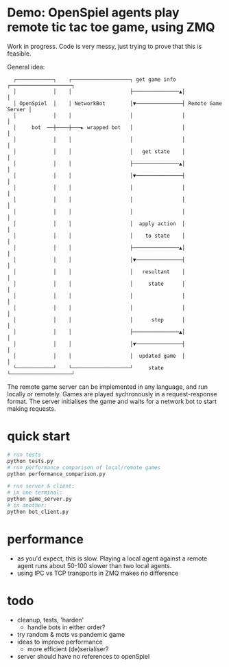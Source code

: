 # Demo: OpenSpiel agents play remote tic tac toe game, using ZMQ

Work in progress. Code is very messy, just trying to prove that this is
feasible.

General idea:

```
  ┌────────────┐    ┌───────────────────┐ get game info  ┌────────────────────┐
  │            │    │                   ├───────────────▲│                    │
  │ OpenSpiel  │    │ NetworkBot        │▼───────────────┤ Remote Game Server │
  │            │    │                   │                │                    │
  │     bot  ──┼────┼───► wrapped bot   │                │                    │
  │            │    │                   │                │                    │
  │            │    │                   │   get state    │                    │
  │            │    │                   ├───────────────▲│                    │
  │            │    │                   │▼───────────────┤                    │
  │            │    │                   │                │                    │
  │            │    │                   │                │                    │
  │            │    │                   │                │                    │
  │            │    │                   │  apply action  │                    │
  │            │    │                   │    to state    │                    │
  │            │    │                   ├───────────────▲│                    │
  │            │    │                   │▼───────────────┤                    │
  │            │    │                   │   resultant    │                    │
  │            │    │                   │     state      │                    │
  │            │    │                   │                │                    │
  │            │    │                   │                │                    │
  │            │    │                   │      step      │                    │
  │            │    │                   ├───────────────▲│                    │
  │            │    │                   │▼───────────────┤                    │
  │            │    │                   │  updated game  │                    │
  └────────────┘    └───────────────────┘     state      └────────────────────┘
```

The remote game server can be implemented in any language, and run locally or
remotely. Games are played sychronously in a request-response format. The server
initialises the game and waits for a network bot to start making requests.

# quick start
```sh
# run tests
python tests.py
# run performance comparison of local/remote games
python performance_comparison.py

# run server & client:
# in one terminal:
python game_server.py
# in another:
python bot_client.py
```

# performance
- as you'd expect, this is slow. Playing a local agent against a remote
  agent runs about 50-100 slower than two local agents.
- using IPC vs TCP transports in ZMQ makes no difference

# todo
- cleanup, tests, 'harden'
  - handle bots in either order?
- try random & mcts vs pandemic game
- ideas to improve performance
  - more efficient (de)serialiser?
- server should have no references to openSpiel
